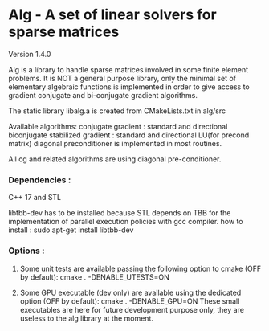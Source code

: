 # Alg - A set of linear solvers for sparse matrices
Version 1.4.0

Alg is a library to handle sparse matrices involved in some finite element problems. It is NOT a general purpose library, only the minimal set of elementary algebraic functions is implemented in order to give access to gradient conjugate and bi-conjugate gradient algorithms.

The static library libalg.a is created from CMakeLists.txt in alg/src

Available algorithms:
conjugate gradient : standard and directional
biconjugate stabilized gradient : standard and directional
LU(for precond matrix)
diagonal preconditioner is implemented in most routines.

All cg and related algorithms are using diagonal pre-conditioner.

### Dependencies :
C++ 17 and STL

libtbb-dev has to be installed because STL depends on TBB for the implementation of parallel execution policies with gcc compiler.
how to install :
sudo apt-get install libtbb-dev

### Options : 
1) Some unit tests are available passing the following option to cmake (OFF by default):
cmake . -DENABLE_UTESTS=ON

2) Some GPU executable (dev only) are available using the dedicated option (OFF by default):
cmake . -DENABLE_GPU=ON 
These small executables are here for future development purpose only, they are useless to the alg library at the moment.
